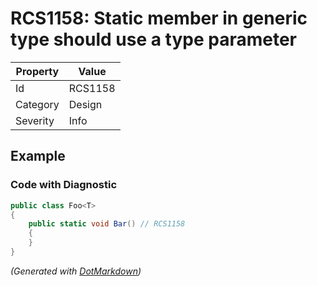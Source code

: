 # RCS1158: Static member in generic type should use a type parameter

| Property | Value   |
| -------- | ------- |
| Id       | RCS1158 |
| Category | Design  |
| Severity | Info    |

## Example

### Code with Diagnostic

```csharp
public class Foo<T>
{
    public static void Bar() // RCS1158
    {
    }
}
```


*\(Generated with [DotMarkdown](http://github.com/JosefPihrt/DotMarkdown)\)*